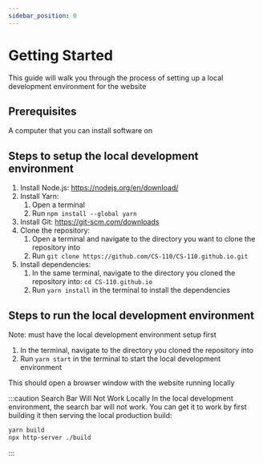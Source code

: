 ```yaml
--- 
sidebar_position: 0
---
```


# Getting Started

This guide will walk you through the process of setting up a local development environment for the website

## Prerequisites

A computer that you can install software on

## Steps to setup the local development environment
1. Install Node.js: https://nodejs.org/en/download/
2. Install Yarn:
    1. Open a terminal
    2. Run `npm install --global yarn`
3. Install Git: https://git-scm.com/downloads
4. Clone the repository:
    1. Open a terminal and navigate to the directory you want to clone the repository into
    2. Run `git clone https://github.com/CS-110/CS-110.github.io.git`
5. Install dependencies:
    1. In the same terminal, navigate to the directory you cloned the repository into: `cd CS-110.github.io`
    2. Run `yarn install` in the terminal to install the dependencies

## Steps to run the local development environment
Note: must have the local development environment setup first
1. In the terminal, navigate to the directory you cloned the repository into
2. Run `yarn start` in the terminal to start the local development environment

This should open a browser window with the website running locally

:::caution Search Bar Will Not Work Locally
In the local development environment, the search bar will not work. You can get it to work by first building it then serving the local production build:

```bash
yarn build
npx http-server ./build
```
:::